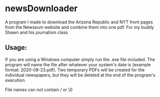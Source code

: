 # newsDownloader
A program I made to download the Arizona Republic and NYT front pages from the Newseum website and combine them into one pdf. For my buddy Shawn and his journalism class

## Usage:

If you are using a Windows computer simply run the .exe file included. The program will name the file after whatever your system's date is (example format: 2020-08-23.pdf). Two temporary PDFs will be created for the individual newspapers, but they will be deleted at the end of the program's execution.

File names can not contain / or \0